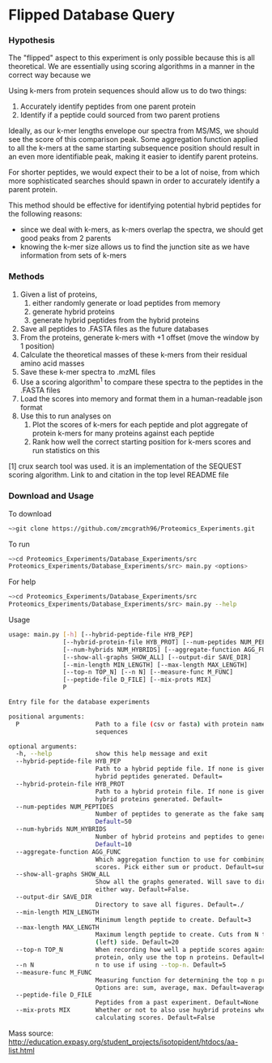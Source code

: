 # Flipped Database Query

### Hypothesis
The "flipped" aspect to this experiment is only possible because this is all theoretical. We are essentially
using scoring algorithms in a manner in the correct way because we 

Using k-mers from protein sequences should allow us to do two things: 
1. Accurately identify peptides from one parent protein
2. Identify if a peptide could sourced from two parent protiens

Ideally, as our k-mer lengths envelope our spectra from MS/MS, we should see the score of this comparison peak.
Some aggregation function applied to all the k-mers at the same starting subsequence position should result
in an even more identifiable peak, making it easier to identify parent proteins.

For shorter peptides, we would expect their to be a lot of noise, from which more sophisticated searches should 
spawn in order to accurately identify a parent protein. 

This method should be effective for identifying potential hybrid peptides for the following reasons:
* since we deal with k-mers, as k-mers overlap the spectra, we should get good peaks from 2 parents
* knowing the k-mer size allows us to find the junction site as we have information from sets of k-mers

### Methods
1. Given a list of proteins, 
   1. either randomly generate or load peptides from memory
   2. generate hybrid proteins 
   3. generate hybrid peptides from the hybrid proteins
2. Save all peptides to .FASTA files as the future databases
3. From the proteins, generate k-mers with +1 offset (move the window by 1 position)
4. Calculate the theoretical masses of these k-mers from their residual amino acid masses
4. Save these k-mer spectra to .mzML files
5. Use a scoring algorithm<sup>1</sup> to compare these spectra to the peptides in the .FASTA files
6. Load the scores into memory and format them in a human-readable json format
7. Use this to run analyses on
   1. Plot the scores of k-mers for each peptide and plot aggregate of protein k-mers for many proteins against each peptide
   2. Rank how well the correct starting position for k-mers scores and run statistics on this


[1] crux search tool was used. it is an implementation of the SEQUEST scoring algorithm. Link to and citation in the top level README file


### Download and Usage
To download 
```bash
~>git clone https://github.com/zmcgrath96/Proteomics_Experiments.git
```

To run 
```bash
~>cd Proteomics_Experiments/Database_Experiments/src
Proteomics_Experiments/Database_Experiments/src> main.py <options>
```

For help
```bash
~>cd Proteomics_Experiments/Database_Experiments/src
Proteomics_Experiments/Database_Experiments/src> main.py --help
```

Usage
```bash
usage: main.py [-h] [--hybrid-peptide-file HYB_PEP]
               [--hybrid-protein-file HYB_PROT] [--num-peptides NUM_PEPTIDES]
               [--num-hybrids NUM_HYBRIDS] [--aggregate-function AGG_FUNC]
               [--show-all-graphs SHOW_ALL] [--output-dir SAVE_DIR]
               [--min-length MIN_LENGTH] [--max-length MAX_LENGTH]
               [--top-n TOP_N] [--n N] [--measure-func M_FUNC]
               [--peptide-file D_FILE] [--mix-prots MIX]
               P

Entry file for the database experiments

positional arguments:
  P                     Path to a file (csv or fasta) with protein name and
                        sequences

optional arguments:
  -h, --help            show this help message and exit
  --hybrid-peptide-file HYB_PEP
                        Path to a hybrid peptide file. If none is given, new
                        hybrid peptides generated. Default=
  --hybrid-protein-file HYB_PROT
                        Path to a hybrid protein file. If none is given, new
                        hybrid proteins generated. Default=
  --num-peptides NUM_PEPTIDES
                        Number of peptides to generate as the fake sample.
                        Default=50
  --num-hybrids NUM_HYBRIDS
                        Number of hybrid proteins and peptides to generate.
                        Default=10
  --aggregate-function AGG_FUNC
                        Which aggregation function to use for combining k-mer
                        scores. Pick either sum or product. Default=sum
  --show-all-graphs SHOW_ALL
                        Show all the graphs generated. Will save to directory
                        either way. Default=False.
  --output-dir SAVE_DIR
                        Directory to save all figures. Default=./
  --min-length MIN_LENGTH
                        Minimum length peptide to create. Default=3
  --max-length MAX_LENGTH
                        Maximum length peptide to create. Cuts from N terminus
                        (left) side. Default=20
  --top-n TOP_N         When recording how well a peptide scores against a
                        protein, only use the top n proteins. Default=False
  --n N                 n to use if using --top-n. Default=5
  --measure-func M_FUNC
                        Measuring function for determining the top n proteins.
                        Options are: sum, average, max. Default=average
  --peptide-file D_FILE
                        Peptides from a past experiment. Default=None
  --mix-prots MIX       Whether or not to also use huybrid proteins when
                        calculating scores. Default=False
```


Mass source: http://education.expasy.org/student_projects/isotopident/htdocs/aa-list.html